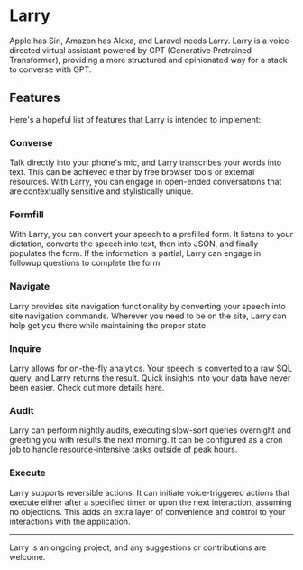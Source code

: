# Larry

Apple has Siri, Amazon has Alexa, and Laravel needs Larry. Larry is a voice-directed virtual assistant powered by GPT (Generative Pretrained Transformer), providing a more structured and opinionated way for a stack to converse with GPT.

## Features

Here's a hopeful list of features that Larry is intended to implement:

### Converse

Talk directly into your phone's mic, and Larry transcribes your words into text. This can be achieved either by free browser tools or external resources. With Larry, you can engage in open-ended conversations that are contextually sensitive and stylistically unique.

### Formfill

With Larry, you can convert your speech to a prefilled form. It listens to your dictation, converts the speech into text, then into JSON, and finally populates the form. If the information is partial, Larry can engage in followup questions to complete the form.

### Navigate

Larry provides site navigation functionality by converting your speech into site navigation commands. Wherever you need to be on the site, Larry can help get you there while maintaining the proper state.

### Inquire

Larry allows for on-the-fly analytics. Your speech is converted to a raw SQL query, and Larry returns the result. Quick insights into your data have never been easier. Check out more details here.

### Audit

Larry can perform nightly audits, executing slow-sort queries overnight and greeting you with results the next morning. It can be configured as a cron job to handle resource-intensive tasks outside of peak hours.

### Execute

Larry supports reversible actions. It can initiate voice-triggered actions that execute either after a specified timer or upon the next interaction, assuming no objections. This adds an extra layer of convenience and control to your interactions with the application.

---

Larry is an ongoing project, and any suggestions or contributions are welcome.